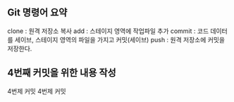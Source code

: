 ## Git 명령어 요약

clone : 원격 저장소 복사
add : 스테이지 영역에 작업파일 추가
commit : 코드 데이터를 세이브, 스테이지 영역의 파일을 가지고 커밋(세이브)
push : 원격 저장소에 커밋을 저장한다.

## 4번째 커밋을 위한 내용 작성
4번제 커밋
4번제 커밋